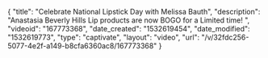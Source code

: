 {
    "title": "Celebrate National Lipstick Day with Melissa Bauth",
    "description": "Anastasia Beverly Hills Lip products are now BOGO for a Limited time! ",
    "videoid": "167773368",
    "date_created": "1532619454",
    "date_modified": "1532619773",
    "type": "captivate",
    "layout": "video",
    "url": "\/v\/32fdc256-5077-4e2f-a149-b8cfa6360ac8\/167773368"
}